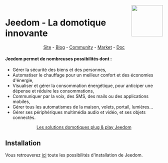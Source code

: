 
<img align="right" src="https://www.jeedom.com/site/logo.png" width="100">

# Jeedom - La domotique innovante
<p align="center">
<a href="https://www.jeedom.com/">Site</a>  -
<a href="https://blog.jeedom.com/">Blog</a>  -
<a href="https://community.jeedom.com/">Community</a>  -
<a href="https://market.jeedom.com/">Market</a>  -
<a href="https://doc.jeedom.com/">Doc</a>
</p>

#### Jeedom permet de nombreuses possibilités dont :
-   Gérer la sécurité des biens et des personnes,
-   Automatiser le chauffage pour un meilleur confort et des économies d'énergie,
-   Visualiser et gérer la consommation énergétique, pour anticiper une dépense et réduire les consommations,
-   Communiquer par la voix, des SMS, des mails ou des applications mobiles,
-   Gérer tous les automatismes de la maison, volets, portail, lumières...
-   Gérer ses périphériques multimédia audio et vidéo, et ses objets connectés.

<p align="center">
<a href="https://www.jeedom.com/site/fr/box.html">Les solutions domotiques plug & play Jeedom</a>
</p>

## Installation

Vous retrouverez [ici](https://jeedom.github.io/documentation/installation/fr_FR/index) toute les possibilités d'installation de Jeedom.
